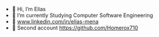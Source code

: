 - 👋 Hi, I’m Elías
- 🌱 I’m currently Studying Computer Software Engineering 
- 👔 www.linkedin.com/in/elías-mena
- 💱 Second account https://github.com/Homerox710
